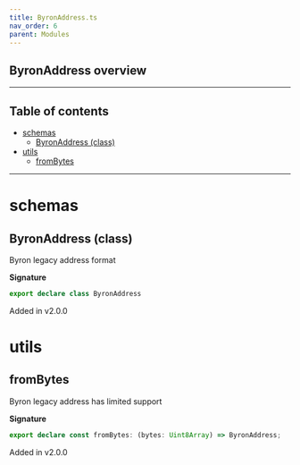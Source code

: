 ```yaml
---
title: ByronAddress.ts
nav_order: 6
parent: Modules
---
```


## ByronAddress overview

---

<h2 class="text-delta">Table of contents</h2>

- [schemas](#schemas)
  - [ByronAddress (class)](#byronaddress-class)
- [utils](#utils)
  - [fromBytes](#frombytes)

---

# schemas

## ByronAddress (class)

Byron legacy address format

**Signature**

```ts
export declare class ByronAddress
```

Added in v2.0.0

# utils

## fromBytes

Byron legacy address has limited support

**Signature**

```ts
export declare const fromBytes: (bytes: Uint8Array) => ByronAddress;
```

Added in v2.0.0

